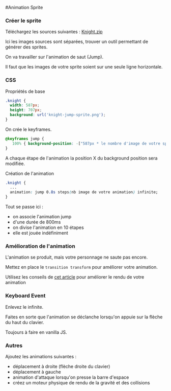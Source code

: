#Animation Sprite

### Créer le sprite

Téléchargez les sources suivantes : [Knight.zip](../sources/freeknight.zip)

Ici les images sources sont séparées, trouver un outil permettant de générer des sprites.

On va travailler sur l'animation de saut (Jump).

Il faut que les images de votre sprite soient sur une seule ligne horizontale.


### CSS

Propriétés de base
```css
.knight {
  width: 587px;
  height: 707px;
  background: url('knight-jump-sprite.png');
}
```

On crée le keyframes.
```css
@keyframes jump {
   100% { background-position: -["587px * le nombre d'image de votre sprite"]; }
}
```
A chaque étape de l'animation la position X du background position sera modifiée.


Création de l'animation
```css
.knight {
  ...
  animation: jump 0.8s steps(nb image de votre animation) infinite;
}
```
Tout se passe ici :
- on associe l'animation jump
- d'une durée de 800ms
- on divise l'animation en 10 étapes
- elle est jouée indéfiniment 


### Amélioration de l'animation

L'animation se produit, mais votre personnage ne saute pas encore.

Mettez en place le `transition transform` pour améliorer votre animation.

Utilisez les conseils de [cet article](https://css-tricks.com/making-css-animations-feel-natural/) pour améliorer le rendu de votre animation


### Keyboard Event

Enlevez le infinite.

Faites en sorte que l'animation se déclanche lorsqu'on appuie sur la flèche du haut du clavier.

Toujours à faire en vanilla JS.


### Autres

Ajoutez les animations suivantes : 
- déplacement à droite (flèche droite du clavier)
- déplacement à gauche
- animation d'attaque lorsqu'on presse la barre d'espace
- créez un moteur physique de rendu de la gravité et des collisions

